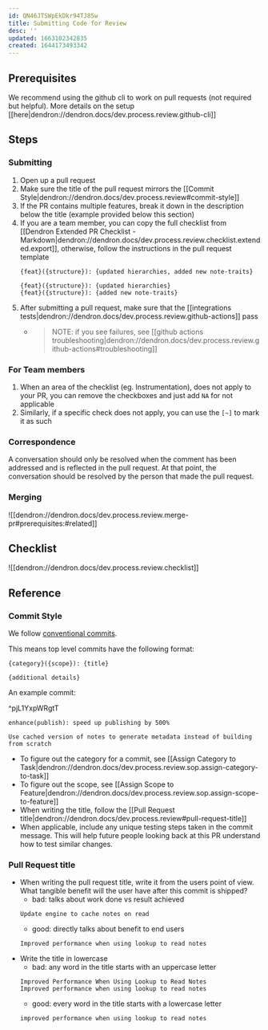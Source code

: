 ```yaml
---
id: QN46JTSWpEkDkr94TJ85w
title: Submitting Code for Review
desc: ''
updated: 1663102342835
created: 1644173493342
---
```



## Prerequisites

We recommend using the github cli to work on pull requests (not required but helpful). More details on the setup [[here|dendron://dendron.docs/dev.process.review.github-cli]]

## Steps

### Submitting
1. Open up a pull request 
1. Make sure the title of the pull request mirrors the [[Commit Style|dendron://dendron.docs/dev.process.review#commit-style]]
1. If the PR contains multiple features, break it down in the description below the title (example provided below this section)
1. If you are a team member, you can copy the full checklist from [[Dendron Extended PR Checklist - Markdown|dendron://dendron.docs/dev.process.review.checklist.extended.export]], otherwise, follow the instructions in the pull request template
    ```
    {feat}({structure}): {updated hierarchies, added new note-traits}

    {feat}({structure}): {updated hierarchies}
    {feat}({structure}): {added new note-traits}
    ```
1. After submitting a pull request, make sure that the [[integrations tests|dendron://dendron.docs/dev.process.review.github-actions]] pass
    - > NOTE: if you see failures, see [[github actions troubleshooting|dendron://dendron.docs/dev.process.review.github-actions#troubleshooting]]

### For Team members
1. When an area of the checklist (eg. Instrumentation), does not apply to your PR, you can remove the checkboxes and just add `NA` for not applicable
1. Similarly, if a specific check does not apply, you can use the `[~]` to mark it as such

### Correspondence

A conversation should only be resolved when the comment has been addressed and is reflected in the pull request. 
At that point, the conversation should be resolved by the person that made the pull request. 

### Merging
![[dendron://dendron.docs/dev.process.review.merge-pr#prerequisites:#related]]

## Checklist
![[dendron://dendron.docs/dev.process.review.checklist]]

## Reference

### Commit Style

We follow [conventional commits](https://www.conventionalcommits.org/en/v1.0.0/).

This means top level commits have the following format:

```
{category}({scope}): {title}

{additional details}
```

An example commit:

^pjL1YxpWRgtT
``` 
enhance(publish): speed up publishing by 500%

Use cached version of notes to generate metadata instead of building from scratch
```

* To figure out the category for a commit, see [[Assign Category to Task|dendron://dendron.docs/dev.process.review.sop.assign-category-to-task]]
* To figure out the scope, see [[Assign Scope to Feature|dendron://dendron.docs/dev.process.review.sop.assign-scope-to-feature]]
* When writing the title, follow the [[Pull Request title|dendron://dendron.docs/dev.process.review#pull-request-title]]
* When applicable, include any unique testing steps taken in the commit message. This will help future people looking back at this PR understand how to test similar changes.


### Pull Request title
- When writing the pull request title, write it from the users point of view. What tangible benefit will the user have after this commit is shipped?
    - bad: talks about work done vs result achieved
    ```
    Update engine to cache notes on read
    ```
    - good: directly talks about benefit to end users
    ```
    Improved performance when using lookup to read notes
    ```
- Write the title in lowercase
    - bad: any word in the title starts with an uppercase letter
    ```
    Improved Performance When Using Lookup to Read Notes
    Improved performance when using lookup to read notes
    ```
    - good: every word in the title starts with a lowercase letter
    ```
    improved performance when using lookup to read notes
    ```
